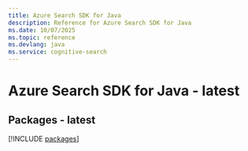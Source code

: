 ```yaml
---
title: Azure Search SDK for Java
description: Reference for Azure Search SDK for Java
ms.date: 10/07/2025
ms.topic: reference
ms.devlang: java
ms.service: cognitive-search
---
```

# Azure Search SDK for Java - latest
## Packages - latest
[!INCLUDE [packages](search-index.md)]